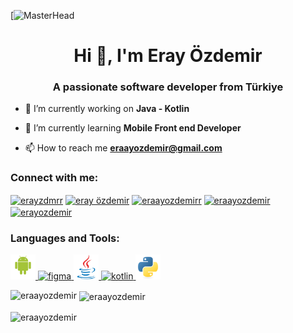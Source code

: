 [![MasterHead](https://assets-global.website-files.com/5e9aa66fd3886aa2b4ec01ca/6507a9857dd32ba394160042_19.%20What%20is%20Software%20Engineering.png)
<h1 align="center">Hi 👋, I'm Eray Özdemir</h1>
<h3 align="center">A passionate software developer from Türkiye</h3>

- 🔭 I’m currently working on **Java - Kotlin**

- 🌱 I’m currently learning **Mobile Front end Developer**

- 📫 How to reach me **eraayozdemir@gmail.com**

<h3 align="left">Connect with me:</h3>
<p align="left">
<a href="https://twitter.com/erayzdmrr" target="blank"><img align="center" src="https://raw.githubusercontent.com/rahuldkjain/github-profile-readme-generator/master/src/images/icons/Social/twitter.svg" alt="erayzdmrr" height="30" width="40" /></a>
<a href="https://linkedin.com/in/eray özdemir" target="blank"><img align="center" src="https://raw.githubusercontent.com/rahuldkjain/github-profile-readme-generator/master/src/images/icons/Social/linked-in-alt.svg" alt="eray özdemir" height="30" width="40" /></a>
<a href="https://instagram.com/eraayozdemi̇rr" target="blank"><img align="center" src="https://raw.githubusercontent.com/rahuldkjain/github-profile-readme-generator/master/src/images/icons/Social/instagram.svg" alt="eraayozdemi̇rr" height="30" width="40" /></a>
<a href="https://www.leetcode.com/eraayozdemir" target="blank"><img align="center" src="https://raw.githubusercontent.com/rahuldkjain/github-profile-readme-generator/master/src/images/icons/Social/leet-code.svg" alt="eraayozdemir" height="30" width="40" /></a>
<a href="https://discord.gg/erayozdemir" target="blank"><img align="center" src="https://raw.githubusercontent.com/rahuldkjain/github-profile-readme-generator/master/src/images/icons/Social/discord.svg" alt="erayozdemir" height="30" width="40" /></a>
</p>

<h3 align="left">Languages and Tools:</h3>
<p align="left"> <a href="https://developer.android.com" target="_blank" rel="noreferrer"> <img src="https://raw.githubusercontent.com/devicons/devicon/master/icons/android/android-original-wordmark.svg" alt="android" width="40" height="40"/> </a> <a href="https://www.figma.com/" target="_blank" rel="noreferrer"> <img src="https://www.vectorlogo.zone/logos/figma/figma-icon.svg" alt="figma" width="40" height="40"/> </a> <a href="https://www.java.com" target="_blank" rel="noreferrer"> <img src="https://raw.githubusercontent.com/devicons/devicon/master/icons/java/java-original.svg" alt="java" width="40" height="40"/> </a> <a href="https://kotlinlang.org" target="_blank" rel="noreferrer"> <img src="https://www.vectorlogo.zone/logos/kotlinlang/kotlinlang-icon.svg" alt="kotlin" width="40" height="40"/> </a> <a href="https://www.python.org" target="_blank" rel="noreferrer"> <img src="https://raw.githubusercontent.com/devicons/devicon/master/icons/python/python-original.svg" alt="python" width="40" height="40"/> </a> </p>

<p><img align="left" src="https://github-readme-stats.vercel.app/api/top-langs?username=eraayozdemir&show_icons=true&locale=en&layout=compact" alt="eraayozdemir" /></p>

<p>&nbsp;<img align="center" src="https://github-readme-stats.vercel.app/api?username=eraayozdemir&show_icons=true&locale=en" alt="eraayozdemir" /></p>

<p><img align="center" src="https://github-readme-streak-stats.herokuapp.com/?user=eraayozdemir&" alt="eraayozdemir" /></p>
